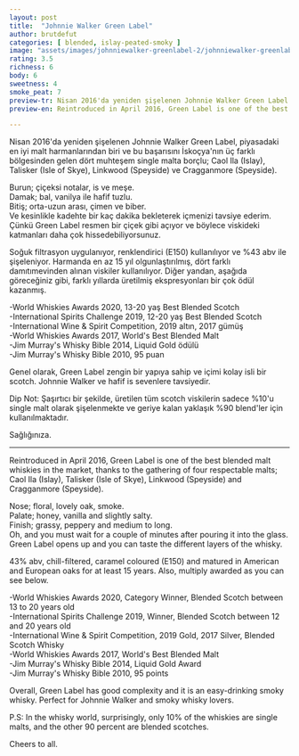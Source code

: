 ```yaml
---
layout: post
title:  "Johnnie Walker Green Label"
author: brutdefut
categories: [ blended, islay-peated-smoky ]
image: "assets/images/johnniewalker-greenlabel-2/johnniewalker-greenlabel-2.JPG"
rating: 3.5
richness: 6
body: 6
sweetness: 4
smoke_peat: 7
preview-tr: Nisan 2016'da yeniden şişelenen Johnnie Walker Green Label şu an piyasadaki en iyi malt harmanlarından biri.   
preview-en: Reintroduced in April 2016, Green Label is one of the best blended malt whiskies in the market.   

---
```


Nisan 2016'da yeniden şişelenen Johnnie Walker Green Label, piyasadaki en iyi malt harmanlarından biri ve bu başarısını İskoçya'nın üç farklı bölgesinden gelen dört muhteşem single malta borçlu; Caol Ila (Islay), Talisker (Isle of Skye), Linkwood (Speyside) ve Cragganmore (Speyside).  

Burun; çiçeksi notalar, is ve meşe.  
Damak; bal, vanilya ile hafif tuzlu.  
Bitiş; orta-uzun arası, çimen ve biber.  
Ve kesinlikle kadehte bir kaç dakika bekleterek içmenizi tavsiye ederim. Çünkü Green Label resmen bir çiçek gibi açıyor ve böylece viskideki katmanları daha çok hissedebiliyorsunuz.  

Soğuk filtrasyon uygulanıyor, renklendirici (E150) kullanılıyor ve %43 abv ile şişeleniyor. Harmanda en az 15 yıl olgunlaştırılmış, dört farklı damıtımevinden alınan viskiler kullanılıyor. Diğer yandan, aşağıda göreceğiniz gibi, farklı yıllarda üretilmiş ekspresyonları bir çok ödül kazanmış.  

-World Whiskies Awards 2020, 13-20 yaş Best Blended Scotch  
-International Spirits Challenge 2019, 12-20 yaş Best Blended Scotch  
-International Wine & Spirit Competition, 2019 altın, 2017 gümüş  
-World Whiskies Awards 2017, World's Best Blended Malt   
-Jim Murray's Whisky Bible 2014, Liquid Gold ödülü    
-Jim Murray's Whisky Bible 2010, 95 puan  

Genel olarak, Green Label zengin bir yapıya sahip ve içimi kolay isli bir scotch. Johnnie Walker ve hafif is sevenlere tavsiyedir.  

Dip Not: Şaşırtıcı bir şekilde, üretilen tüm scotch viskilerin sadece %10'u single malt olarak şişelenmekte ve geriye kalan yaklaşık %90 blend'ler için kullanılmaktadır.  

Sağlığınıza.  
 
-----------------------------------------------

<p id="english"></p>

Reintroduced in April 2016, Green Label is one of the best blended malt whiskies in the market, thanks to the gathering of four respectable malts; Caol Ila (Islay), Talisker (Isle of Skye), Linkwood (Speyside) and Cragganmore (Speyside).  

Nose; floral, lovely oak, smoke.  
Palate; honey, vanilla and slightly salty.  
Finish; grassy, peppery and medium to long.  
Oh, and you must wait for a couple of minutes after pouring it into the glass. Green Label opens up and you can taste the different layers of the whisky.   

43% abv, chill-filtered, caramel coloured (E150) and matured in American and European oaks for at least 15 years. Also, multiply awarded as you can see below.  

-World Whiskies Awards 2020, Category Winner, Blended Scotch between 13 to 20 years old  
-International Spirits Challenge 2019, Winner, Blended Scotch between 12 and 20 years old  
-International Wine & Spirit Competition, 2019 Gold, 2017 Silver, Blended Scotch Whisky  
-World Whiskies Awards 2017, World's Best Blended Malt  
-Jim Murray's Whisky Bible 2014, Liquid Gold Award  
-Jim Murray's Whisky Bible 2010, 95 points   

Overall, Green Label has good complexity and it is an easy-drinking smoky whisky. Perfect for Johnnie Walker and smoky whisky lovers.  

P.S: In the whisky world, surprisingly, only 10% of the whiskies are single malts, and the other 90 percent are blended scotches.  

Cheers to all.            
  
